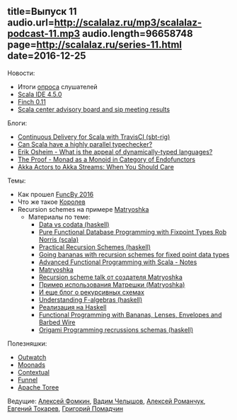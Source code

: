 title=Выпуск 11
audio.url=http://scalalaz.ru/mp3/scalalaz-podcast-11.mp3
audio.length=96658748
page=http://scalalaz.ru/series-11.html
date=2016-12-25
----
Новости:

- Итоги [опроса](https://docs.google.com/forms/d/e/1FAIpQLScVypV2NHeT9nBLMQ6PCTyU6F3pWauYAsWhcSdsMonJhnIFmA/viewform) слушателей
- [Scala IDE 4.5.0](http://scala-ide.org/blog/release-notes-4.5.0-vfinal.html)
- [Finch 0.11](https://github.com/finagle/finch/releases/tag/0.11)
- [Scala center advisory board and sip meeting results](http://www.scala-lang.org/blog/2016/12/13/sip-and-advisor-meetings.html)

Блоги:

- [Continuous Delivery for Scala with TravisCI (sbt-rig)](http://timperrett.com/2016/10/02/continuous-delivery-for-scala-with-travisci/)
- [Can Scala have a highly parallel typechecker?](https://medium.com/@gkossakowski/can-scala-have-a-highly-parallel-typechecker-95cd7c146d20#.64h8dsq5k)
- [Erik Osheim - What is the appeal of dynamically-typed languages?](https://gist.github.com/non/ec48b0a7343db8291b92)
- [The Proof - Monad as a Monoid in Category of Endofunctors](http://w.pitula.me/2016/monad-proof/)
- [Akka Actors to Akka Streams: When You Should Care](https://engineering.creditkarma.com/data/akka-actors-akka-streams-when-you-should-care/)


Темы:

- Как прошел [FuncBy 2016](http://fby.by/)
- Что же такое [Королев](https://github.com/fomkin/korolev)
- Recursion schemes на примере [Matryoshka](https://github.com/slamdata/matryoshka)
    - Материалы по теме:
        - [Data vs codata (haskell)](http://www.tac-tics.net/blog/data-vs-codata)
        - [Pure Functional Database Programming with Fixpoint Types Rob Norris (scala)](https://www.youtube.com/watch?v=7xSfLPD6tiQ)
        - [Practical Recursion Schemes (haskell)](https://medium.com/@jaredtobin/practical-recursion-schemes-c10648ec1c29#.u5cjg39y)
        - [Going bananas with recursion schemes for fixed point data types](http://bit.ly/2hVvVSK)
        - [Advanced Functional Programming with Scala - Notes](https://gist.github.com/jdegoes/97459c0045f373f4eaf126998d8f65dc#recursion-schemes)
        - [Matryoshka](https://github.com/slamdata/matryoshka)
        - [Recursion scheme talk от создателя Matryoshka](https://github.com/sellout/recursion-scheme-talk)
        - [Пример использования Матрешки (Matryoshka)](http://scastie.org/24378)
        - [И еще блог о рекурсивных схемах](http://blog.sumtypeofway.com)
        - [Understanding F-algebras (haskell)](https://www.schoolofhaskell.com/user/bartosz/understanding-algebras)
        - [Реализация на Haskell](http://comonad.com/reader/2009/recursion-schemes/)
        - [Functional Programming with Bananas, Lenses, Envelopes and Barbed Wire](http://citeseerx.ist.psu.edu/viewdoc/summary?doi=10.1.1.41.125)
        - [Origami Programming recrussions schemas (haskell)](https://www.cs.ox.ac.uk/jeremy.gibbons/publications/origami.pdf)

Полезняшки:

- [Outwatch](https://outwatch.github.io)
- [Moonads](https://github.com/marcesquerra/moonads)
- [Contextual](http://co.ntextu.al)
- [Funnel](http://verizon.github.io/funnel/)
- [Apache Toree](https://github.com/apache/incubator-toree)

Ведущие: [Алексей Фомкин](http://github.com/fomkin), [Вадим Челышов](http://github.com/dos65),
[Алексей Романчук](http://github.com/13h3r), [Евгений Токарев](http://github.com/strobe),
[Григорий Помадчин](http://github.com/pomadchin)

